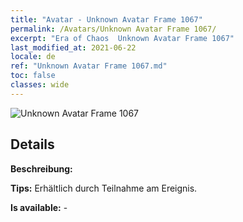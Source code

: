```yaml
---
title: "Avatar - Unknown Avatar Frame 1067"
permalink: /Avatars/Unknown Avatar Frame 1067/
excerpt: "Era of Chaos  Unknown Avatar Frame 1067"
last_modified_at: 2021-06-22
locale: de
ref: "Unknown Avatar Frame 1067.md"
toc: false
classes: wide
---
```

 ![Unknown Avatar Frame 1067](/images/a/avatarFrame_67.png)

## Details

 **Beschreibung:**  

 **Tips:** Erhältlich durch Teilnahme am Ereignis. 

 **Is available:**  - 

